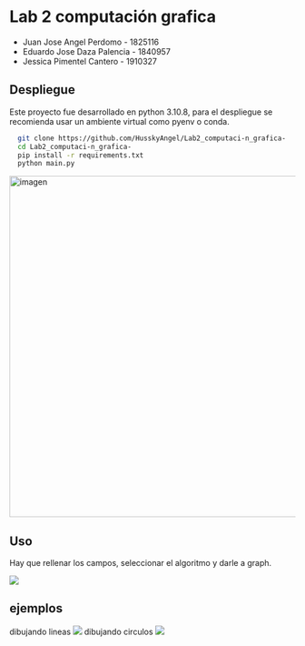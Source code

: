 
# Lab 2 computación grafica
* Juan Jose Angel Perdomo - 1825116
* Eduardo Jose Daza Palencia - 1840957
* Jessica Pimentel Cantero - 1910327


## Despliegue

Este proyecto fue desarrollado en python 3.10.8, para el despliegue se recomienda usar un ambiente virtual como pyenv o conda.

```bash
  git clone https://github.com/HusskyAngel/Lab2_computaci-n_grafica-
  cd Lab2_computaci-n_grafica-
  pip install -r requirements.txt
  python main.py
```



<img alt="imagen" src="https://github.com/HusskyAngel/Lab2_computaci-n_grafica-/tree/main/images/1.png" width="600">


## Uso

Hay que rellenar los campos, seleccionar el algoritmo y darle a graph.

![](https://github.com/HusskyAngel/Lab2_computaci-n_grafica-/tree/main/images/1.png)


## ejemplos

dibujando lineas
![](https://github.com/HusskyAngel/Lab2_computaci-n_grafica-/tree/main/images/2.png)
dibujando circulos
![](https://github.com/HusskyAngel/Lab2_computaci-n_grafica-/tree/main/images/3.png)

